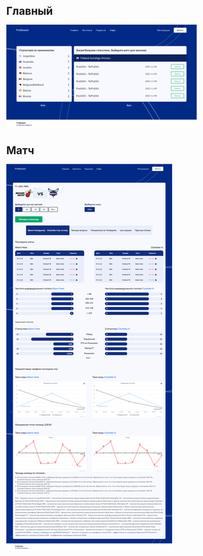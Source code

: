 # Главный

<img src="screencapture-file-C-Users-Muhammadrizo-Documents-kwork-djpro-index-html-2023-01-09-18_02_15.png" />

# Матч


<img src="screencapture-file-C-Users-Muhammadrizo-Documents-kwork-djpro-static-html-2023-01-09-18_02_32.png" />
